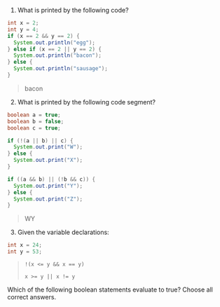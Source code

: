 1. What is printed by the following code?

```java
int x = 2;
int y = 4;
if (x == 2 && y == 2) {
  System.out.println("egg");
} else if (x == 2 || y == 2) {
  System.out.println("bacon");
} else {
  System.out.println("sausage");
}
```

> bacon

2. What is printed by the following code segment?

```java
boolean a = true;
boolean b = false;
boolean c = true;

if (!(a || b) || c) {
  System.out.print("W");
} else {
  System.out.print("X");
}

if ((a && b) || (!b && c)) {
  System.out.print("Y");
} else {
  System.out.print("Z");
}
```

> WY

3. Given the variable declarations:

```java
int x = 24;
int y = 53;
```

> `!(x <= y && x == y)`
>
> `x >= y || x != y`

Which of the following boolean statements evaluate to true? Choose all correct answers.